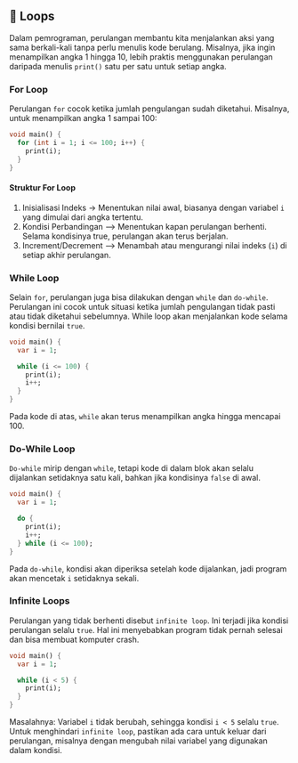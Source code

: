 ## 🔄 Loops

Dalam pemrograman, perulangan membantu kita menjalankan aksi yang sama berkali-kali tanpa perlu menulis kode berulang. Misalnya, jika ingin menampilkan angka 1 hingga 10, lebih praktis menggunakan perulangan daripada menulis `print()` satu per satu untuk setiap angka.

### For Loop
Perulangan `for` cocok ketika jumlah pengulangan sudah diketahui. Misalnya, untuk menampilkan angka 1 sampai 100:
```dart
void main() {
  for (int i = 1; i <= 100; i++) {
    print(i);
  }
}
```
#### Struktur For Loop
1. Inisialisasi Indeks -> Menentukan nilai awal, biasanya dengan variabel `i` yang dimulai dari angka tertentu.
2. Kondisi Perbandingan –> Menentukan kapan perulangan berhenti. Selama kondisinya true, perulangan akan terus berjalan.
3. Increment/Decrement –> Menambah atau mengurangi nilai indeks (`i`) di setiap akhir perulangan.
   

### While Loop
Selain `for`, perulangan juga bisa dilakukan dengan `while` dan `do-while`. Perulangan ini cocok untuk situasi ketika jumlah pengulangan tidak pasti atau tidak diketahui sebelumnya. While loop akan menjalankan kode selama kondisi bernilai `true`.
```dart
void main() {
  var i = 1;

  while (i <= 100) {
    print(i);
    i++;
  }
}
```
Pada kode di atas, `while` akan terus menampilkan angka hingga mencapai 100. 

### Do-While Loop
`Do-while` mirip dengan `while`, tetapi kode di dalam blok akan selalu dijalankan setidaknya satu kali, bahkan jika kondisinya `false` di awal.
```dart
void main() {
  var i = 1;

  do {
    print(i);
    i++;
  } while (i <= 100);
}
```
Pada `do-while`, kondisi akan diperiksa setelah kode dijalankan, jadi program akan mencetak `i` setidaknya sekali.

### Infinite Loops
Perulangan yang tidak berhenti disebut `infinite loop`. Ini terjadi jika kondisi perulangan selalu `true`. Hal ini menyebabkan program tidak pernah selesai dan bisa membuat komputer crash.
```dart
void main() {
  var i = 1;

  while (i < 5) {
    print(i);
  }
}
```
Masalahnya: Variabel `i` tidak berubah, sehingga kondisi `i < 5` selalu `true`. Untuk menghindari `infinite loop`, pastikan ada cara untuk keluar dari perulangan, misalnya dengan mengubah nilai variabel yang digunakan dalam kondisi.


